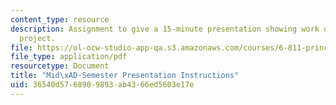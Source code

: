 ```yaml
---
content_type: resource
description: Assignment to give a 15-minute presentation showing work on the team
  project.
file: https://ol-ocw-studio-app-qa.s3.amazonaws.com/courses/6-811-principles-and-practice-of-assistive-technology-fall-2014/36540d5768909893ab4366ed5603e17e_MIT6_811F14_MidSemstrPres.pdf
file_type: application/pdf
resourcetype: Document
title: "Mid\xAD-Semester Presentation Instructions"
uid: 36540d57-6890-9893-ab43-66ed5603e17e
---
```


